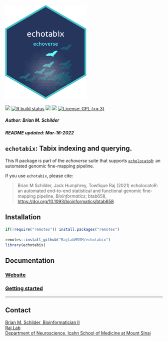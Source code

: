 <img src='https://github.com/RajLabMSSM/echotabix/raw/main/inst/hex/hex.png' height='300'><br><br>
[![](https://img.shields.io/badge/devel%20version-0.99.3-black.svg)](https://github.com/RajLabMSSM/echotabix)
[![R build
status](https://github.com/RajLabMSSM/echotabix/workflows/R-CMD-check-bioc/badge.svg)](https://github.com/RajLabMSSM/echotabix/actions)
[![](https://img.shields.io/github/last-commit/RajLabMSSM/echotabix.svg)](https://github.com/RajLabMSSM/echotabix/commits/main)
[![](https://codecov.io/gh/RajLabMSSM/echotabix/branch/main/graph/badge.svg)](https://codecov.io/gh/RajLabMSSM/echotabix)
[![License: GPL (\>=
3)](https://img.shields.io/badge/license-GPL%20(%3E=%203)-blue.svg)](https://cran.r-project.org/web/licenses/GPL%20(%3E=%203))
<h5>
Author: <i>Brian M. Schilder</i>
</h5>
<h5>
README updated: <i>Mar-16-2022</i>
</h5>

## `echotabix`: Tabix indexing and querying.

This R package is part of the *echoverse* suite that supports
[`echolocatoR`](https://github.com/RajLabMSSM/echolocatoR): an automated
genomic fine-mapping pipeline.

If you use `echotabix`, please cite:

> Brian M Schilder, Jack Humphrey, Towfique Raj (2021) echolocatoR: an
> automated end-to-end statistical and functional genomic fine-mapping
> pipeline, *Bioinformatics*; btab658,
> <https://doi.org/10.1093/bioinformatics/btab658>

## Installation

``` r
if(!require("remotes")) install.packages("remotes")

remotes::install_github("RajLabMSSM/echotabix")
library(echotabix)
```

## Documentation

### [Website](https://rajlabmssm.github.io/echotabix)

### [Getting started](https://rajlabmssm.github.io/echotabix/articles/echotabix)

<hr>

## Contact

<a href="https://bschilder.github.io/BMSchilder/" target="_blank">Brian
M. Schilder, Bioinformatician II</a>  
<a href="https://rajlab.org" target="_blank">Raj Lab</a>  
<a href="https://icahn.mssm.edu/about/departments/neuroscience" target="_blank">Department
of Neuroscience, Icahn School of Medicine at Mount Sinai</a>
